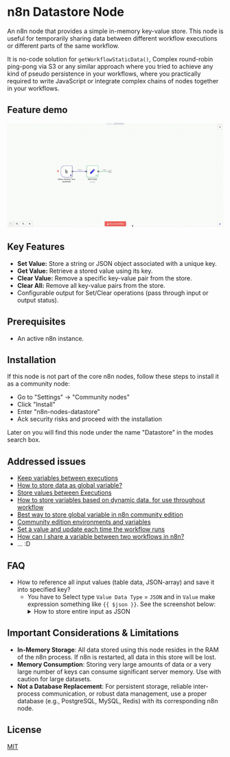 # n8n Datastore Node

An n8n node that provides a simple in-memory key-value store. This node is useful for temporarily sharing data between different workflow executions or different parts of the same workflow.

It is no-code solution for `getWorkflowStaticData()`, Complex round-robin ping-pong via S3 or any similar approach where you tried to achieve any kind of pseudo persistence in your workflows, where you practically required to write JavaScript or integrate complex chains of nodes together in your workflows.

## Feature demo

![image.gif](images/image.gif)

## Key Features

*   **Set Value:** Store a string or JSON object associated with a unique key.
*   **Get Value:** Retrieve a stored value using its key.
*   **Clear Value:** Remove a specific key-value pair from the store.
*   **Clear All:** Remove all key-value pairs from the store.
*   Configurable output for Set/Clear operations (pass through input or output status).

## Prerequisites

*   An active n8n instance.

## Installation

If this node is not part of the core n8n nodes, follow these steps to install it as a community node:

 - Go to "Settings" -> "Community nodes"
 - Click "Install"
 - Enter "n8n-nodes-datastore"
 - Ack security risks and proceed with the installation

Later on you will find this node under the name "Datastore" in the modes search box.

## Addressed issues

- [Keep variables between executions](https://community.n8n.io/t/keep-variables-between-executions/5595)
- [How to store data as global variable?](https://community.n8n.io/t/how-to-store-data-as-global-variable/27125)
- [Store values between Executions](https://community.n8n.io/t/store-values-between-executions/23959)
- [How to store variables based on dynamic data, for use throughout workflow](https://community.n8n.io/t/how-to-store-variables-based-on-dynamic-data-for-use-throughout-workflow/68826/4)
- [Best way to store global variable in n8n community edition](https://www.reddit.com/r/n8n/comments/1gptv3c/best_way_to_store_global_variable_in_n8n/)
- [Community edition environments and variables](https://www.reddit.com/r/n8n/comments/18cz4f8/community_edition_environments_and_variables/)
- [Set a value and update each time the workflow runs](https://community.n8n.io/t/set-a-value-and-update-each-time-the-workflow-runs/35083)
- [How can I share a variable between two workflows in n8n?](https://community.n8n.io/t/how-can-i-share-a-variable-between-two-workflows-in-n8n/102094)
- ... :D

## FAQ

 - How to reference all input values (table data, JSON-array) and save it into specified key?
   - You have to Select type `Value Data Type` = `JSON` and in `Value` make expression something like `{{ $json }}`. See the screenshot below:
     <details><summary>How to store entire input as JSON</summary>
     <img src="images/howto-1.png">
</details>

## Important Considerations & Limitations

 - **In-Memory Storage**: All data stored using this node resides in the RAM of the n8n process. If n8n is restarted, all data in this store will be lost.
 - **Memory Consumption**: Storing very large amounts of data or a very large number of keys can consume significant server memory. Use with caution for large datasets.
 - **Not a Database Replacement**: For persistent storage, reliable inter-process communication, or robust data management, use a proper database (e.g., PostgreSQL, MySQL, Redis) with its corresponding n8n node.

## License

[MIT](https://github.com/n8n-io/n8n-nodes-starter/blob/master/LICENSE.md)

